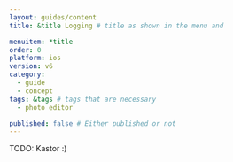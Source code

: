 ```yaml
---
layout: guides/content
title: &title Logging # title as shown in the menu and 

menuitem: *title
order: 0
platform: ios
version: v6
category: 
  - guide
  - concept
tags: &tags # tags that are necessary
  - photo editor 

published: false # Either published or not 
---
```


TODO: Kastor :)
